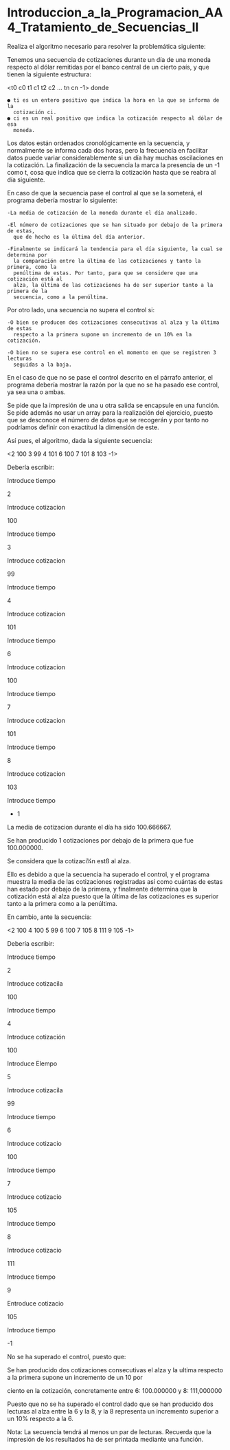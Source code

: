 # Introduccion_a_la_Programacion_AA4_Tratamiento_de_Secuencias_II

Realiza el algoritmo necesario para resolver la problemática
siguiente:

Tenemos una secuencia de cotizaciones durante un día de una moneda respecto al
dólar remitidas por el banco central de un cierto país, y que tienen la siguiente
estructura:

<t0 c0 t1 c1 t2 c2 ... tn cn -1> donde

    ● ti es un entero positivo que indica la hora en la que se informa de la
      cotización ci.
    ● ci es un real positivo que indica la cotización respecto al dólar de esa
      moneda.

Los datos están ordenados cronológicamente en la secuencia, y normalmente se
informa cada dos horas, pero la frecuencia en facilitar datos puede variar
considerablemente si un día hay muchas oscilaciones en la cotización. La
finalización de la secuencia la marca la presencia de un -1 como t, cosa que indica
que se cierra la cotización hasta que se reabra al día siguiente.

En caso de que la secuencia pase el control al que se la someterá, el programa
debería mostrar lo siguiente:

    -La media de cotización de la moneda durante el día analizado.

    -El número de cotizaciones que se han situado por debajo de la primera de estas,
      que de hecho es la última del día anterior.

    -Finalmente se indicará la tendencia para el día siguiente, la cual se determina por
      la comparación entre la última de las cotizaciones y tanto la primera, como la
      penúltima de estas. Por tanto, para que se considere que una cotización está al
      alza, la última de las cotizaciones ha de ser superior tanto a la primera de la
      secuencia, como a la penúltima.

Por otro lado, una secuencia no supera el control si:

    -O bien se producen dos cotizaciones consecutivas al alza y la última de estas
      respecto a la primera supone un incremento de un 10% en la cotización.

    -O bien no se supera ese control en el momento en que se registren 3 lecturas
      seguidas a la baja.

En el caso de que no se pase el control descrito en el párrafo anterior, el programa
debería mostrar la razón por la que no se ha pasado ese control, ya sea una o
ambas.

Se pide que la impresión de una u otra salida se encapsule en una función.
Se pide además no usar un array para la realización del ejercicio, puesto que se
desconoce el número de datos que se recogerán y por tanto no podríamos definir
con exactitud la dimensión de este.

Así pues, el algoritmo, dada la siguiente secuencia:

<2 100 3 99 4 101 6 100 7 101 8 103 -1>

Debería escribir:

Introduce tiempo

2

Introduce cotizacion

100

Introduce tiempo

3

Introduce cotizacion

99

Introduce tiempo

4

Introduce cotizacion

101

Introduce tiempo

6

Introduce cotizacion

100

Introduce tiempo

7

Introduce cotizacion

101

Introduce tiempo

8

Introduce cotizacion

103

Introduce tiempo

- 1

La media de cotizacion durante el día ha sido 100.666667.

Se han producido 1 cotizaciones por debajo de la primera que fue 100.000000.

Se considera que la cotizaci¼n estß al alza.


Ello es debido a que la secuencia ha superado el control, y el programa muestra la
media de las cotizaciones registradas así como cuántas de estas han estado por
debajo de la primera, y finalmente determina que la cotización está al alza puesto
que la última de las cotizaciones es superior tanto a la primera como a la penúltima.

En cambio, ante la secuencia:

<2 100 4 100 5 99 6 100 7 105 8 111 9 105 -1>

Debería escribir:

Introduce tiempo

2

Introduce cotizacila

100

Introduce tiempo

4

Introduce cotización

100

Introduce Elempo

5

Introduce cotizacila

99

Introduce tiempo

6

Introduce cotizacio

100

Introduce tiempo

7

Introduce cotizacio

105

Introduce tiempo

8

Introduce cotizacio

111

Introduce tiempo

9

Entroduce cotizacio

105

Introduce tiempo

-1

No se ha superado el control, puesto que:

Se han producido dos cotizaciones consecutivas el alza y la ultima respecto a la primera supone un incremento de un 10 por

ciento en la cotización, concretamente entre 6: 100.000000 y 8: 111,000000

Puesto que no se ha superado el control dado que se han producido dos lecturas al
alza entre la 6 y la 8, y la 8 representa un incremento superior a un 10% respecto a
la 6.

Nota: La secuencia tendrá al menos un par de lecturas. Recuerda que la impresión
de los resultados ha de ser printada mediante una función.

